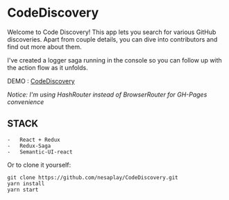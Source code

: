 # CodeDiscovery

Welcome to Code Discovery! This app lets you search for various GitHub discoveries.
Apart from couple details, you can dive into contributors and find out more about them.

I've created a logger saga running in the console so you can follow up with the action flow as it unfolds.

DEMO : [CodeDiscovery](https://nesaplay.github.io/CodeDiscovery/) 

*Notice: I'm using HashRouter instead of BrowserRouter for GH-Pages convenience*

## STACK

    -   React + Redux
    -   Redux-Saga
    -   Semantic-UI-react


Or to clone it yourself:

```
git clone https://github.com/nesaplay/CodeDiscovery.git
yarn install
yarn start  
```